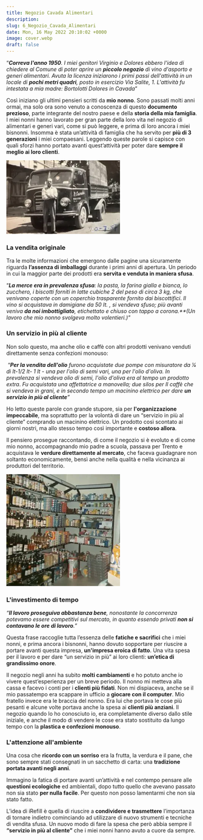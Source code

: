 ```yaml
---
title: Negozio Cavada Alimentari
description:
slug: 6_Negozio_Cavada_Alimentari
date: Mon, 16 May 2022 20:10:02 +0000
image: cover.webp
draft: false
---
```



“***Correva l'anno 1950**. I miei genitori Virginio e Dolores ebbero l'idea di chiedere al Comune di poter aprire un **piccolo negozio** di vino d'asporto e generi alimentari. Avuta la licenza iniziarono i primi passi dell'attività in un locale di **pochi metri quadri**, posto in esercizio Via Salite, 1. L'attività fu intestata a mia madre: Bortolotti Dolores in Cavada*”




Così iniziano gli ultimi pensieri scritti da **mio nonno**. Sono passati molti anni ormai, ma solo ora sono venuto a conoscenza di questo **documento prezioso**, parte integrante del nostro paese e della **storia della mia famiglia**. I miei nonni hanno lavorato per gran parte della loro vita nel negozio di alimentari e generi vari, come si può leggere, e prima di loro ancora i miei bisnonni. Insomma è stata un’attività di famiglia che ha servito per **più di 3 generazioni** i miei compaesani. Leggendo queste parole si capisce con quali sforzi hanno portato avanti quest’attività per poter dare **sempre il meglio ai loro clienti**. 


![](photo_2022-05-16-15.36.21-300x194.webp)


### La vendita originale




Tra le molte informazioni che emergono dalle pagine una sicuramente riguarda **l’assenza di imballaggi** durante i primi anni di apertura. Un periodo in cui la maggior parte dei prodotti era **servita e venduta in maniera sfusa**. 




“***La merce era in prevalenza sfusa**: la pasta, la farina gialla e bianca, lo zucchero, i biscotti forniti in latte cubiche 2 del peso di circa 3 kg, che venivano coperte con un coperchio trasparente fornito dai biscottifici*. *Il vino si acquistava in damigiane da 50 It. , si vendeva sfuso; più avanti veniva **da noi imbottigliato**, etichettato e chiuso con tappo a corona.**(Un lavoro che mio nonno svolgeva molto volentieri.)"*




### Un servizio in più al cliente


Non solo questo, ma anche olio e caffè con altri prodotti venivano venduti direttamente senza confezioni monouso:




 “***Per la vendita dell'olio** furono acquistate due pompe con misuratore da 1⁄4 di lt-1/2 lt- 1 lt - una per l'olio di semi vari, una per l'olio d'oliva. In prevalenza si vendeva olio di semi, l'olio d'oliva era al tempo un prodotto extra*. *Fu acquistata una affettatrice a manovella; due silos per Il caffè che si vendeva in grani, e in secondo tempo un macinino elettrico per dare **un servizio in più al cliente**”*




Ho letto queste parole con grande stupore, sia per **l'organizzazione impeccabile**, ma soprattutto per la volontà di dare un “servizio in più al cliente” comprando un macinino elettrico. Un prodotto così scontato ai giorni nostri, ma allo stesso tempo così importante e **costoso allora**.




Il pensiero prosegue raccontando, di come il negozio si è evoluto e di come mio nonno, accompagnando mio padre a scuola, passava per Trento e acquistava le **verdure direttamente al mercato**, che faceva guadagnare non soltanto economicamente, bensì anche nella qualità e nella vicinanza ai produttori del territorio.


![](photo_2022-05-16-15.36.10-300x295.webp)


### L'investimento di tempo


*“**Il lavoro proseguiva abbastanza bene**, nonostante la concorrenza potevamo essere competitivi sul mercato, in quanto essendo privati **non si contavano le ore di lavoro**.”*




Questa frase raccoglie tutta l’essenza delle **fatiche e sacrifici** che i miei nonni, e prima ancora i bisnonni, hanno dovuto sopportare per riuscire a portare avanti questa impresa, **un'impresa eroica di fatto**. Una vita spesa per il lavoro e per dare “un servizio in più” ai loro clienti: **un’etica di grandissimo onore**.




Il negozio negli anni ha subito **molti cambiamenti** e ho potuto anche io vivere quest’esperienza per un breve periodo. Il nonno mi metteva alla cassa e facevo i conti per i **clienti più fidati**. Non mi dispiaceva, anche se il mio passatempo era scappare in ufficio a **giocare con il computer**. Mio fratello invece era le braccia del nonno. Era lui che portava le cose più pesanti e alcune volte portava anche la spesa ai **clienti più anziani**. Il negozio quando lo ho conosciuto io, era completamente diverso dallo stile iniziale, e anche il modo di vendere le cose era stato sostituito da lungo tempo con la **plastica e confezioni monouso**.




### L'attenzione all'ambiente


Una cosa che **ricordo con un sorriso** era la frutta, la verdura e il pane, che sono sempre stati consegnati in un sacchetto di carta: una **tradizione portata avanti negli anni**.




Immagino la fatica di portare avanti un’attività e nel contempo pensare alle **questioni ecologiche** ed ambientali, dopo tutto quello che avevano passato non sia stato **per nulla facile**. Per questo non posso lamentarmi che non sia stato fatto.




L’idea di iRefill è quella di riuscire a **condividere e trasmettere** l’importanza di tornare indietro cominciando ad utilizzare di nuovo strumenti e tecniche di vendita sfusa. Un nuovo modo di fare la spesa che però abbia sempre il **“servizio in più al cliente”** che i miei nonni hanno avuto a cuore da sempre.




